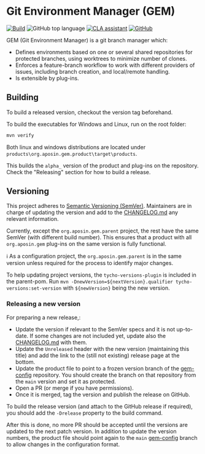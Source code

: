 # Git Environment Manager (GEM)
[![Build](https://github.com/aposin/gem/actions/workflows/build.yml/badge.svg?branch=main)](https://github.com/aposin/gem/actions/workflows/build.yml?query=branch%3Amain+event%3Apush)
![GitHub top language](https://img.shields.io/github/languages/top/aposin/gem.svg)
[![CLA assistant](https://cla-assistant.io/readme/badge/aposin/gem)](https://cla-assistant.io/aposin/gem)
[![GitHub](https://img.shields.io/github/license/aposin/gem.svg)](https://github.com/aposin/gem/blob/main/LICENSE)

GEM (Git Environment Manager) is a git branch manager which:

* Defines environments based on one or several shared repositories for protected branches,
  using worktrees to minimize number of clones.
* Enforces a feature-branch workflow to work with different providers of issues,
  including branch creation, and local/remote handling.
* Is extensible by plug-ins.

## Building

To build a released version, checkout the version tag beforehand.

To build the executables for Windows and Linux, run on the root folder:

```bash
mvn verify
```

Both linux and windows distributions are located under `products\org.aposin.gem.product\target\products`.

This builds the `alpha_` version of the product and plug-ins on the repository.
Check the "Releasing" section for how to build a release.

## Versioning

This project adheres to [Semantic Versioning (SemVer)](http://semver.org/).
Maintainers are in charge of updating the version and add to the [CHANGELOG.md](CHANGELOG.md) any relevant information.

Currently, except the `org.aposin.gem.parent` project, the rest have the same SemVer (with different build number).
This ensures that a product with all `org.aposin.gem` plug-ins on the same version is fully functional.

:information_source: As a configuration project, the `org.aposin.gem.parent` is in the same version unless required for the process to identify major changes.

To help updating project versions, the `tycho-versions-plugin` is included in the parent-pom.
Run `mvn -DnewVersion=${nextVersion}.qualifier tycho-versions:set-version` with `${newVersion}` being the new version.

### Releasing a new version

For preparing a new release,:

* Update the version if relevant to the SemVer specs and it is not up-to-date.
  If some changes are not included yet,
  update also the [CHANGELOG.md](CHANGELOG.md) with them.
* Update the `Unreleased` header with the new version (maintaining this title)
  and add the link to the (still not existing) release page at the bottom.
* Update the product file to point to a frozen version branch of the [gem-config] repository.
  You should create the branch on that repository from the `main` version and set it as protected.
* Open a PR (or merge if you have permissions).
* Once it is merged, tag the version and publish the release on GitHub.

To build the release version (and attach to the GitHub release if required),
you should add the `-Drelease` property to the build command.

After this is done, no more PR should be accepted until the versions are updated to the next patch version.
In addition to update the version numbers, the product file should point again to the `main` [gem-config] branch to allow changes in the configuration format.



[gem-config]: https://github.com/aposin/gem-config
